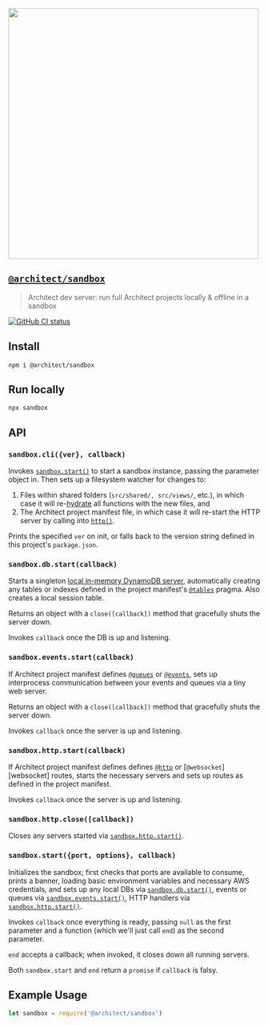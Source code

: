 [<img src="https://s3-us-west-2.amazonaws.com/arc.codes/architect-logo-500b@2x.png" width=500>](https://www.npmjs.com/package/@architect/sandbox)

## [`@architect/sandbox`](https://www.npmjs.com/package/@architect/sandbox)

> Architect dev server: run full Architect projects locally & offline in a sandbox

[![GitHub CI status](https://github.com/architect/sandbox/workflows/Node%20CI/badge.svg)](https://github.com/architect/sandbox/actions?query=workflow%3A%22Node+CI%22)
<!-- [![codecov](https://codecov.io/gh/architect/sandbox/branch/master/graph/badge.svg)](https://codecov.io/gh/architect/sandbox) -->

## Install

```
npm i @architect/sandbox
```

## Run locally

```
npx sandbox
```


## API

### `sandbox.cli({ver}, callback)`

Invokes [`sandbox.start()`][start] to start a sandbox instance, passing the parameter object in. Then sets up a filesystem watcher for changes to:

1. Files within shared folders (`src/shared/, src/views/`, etc.), in which case it will re-[hydrate][hydrate] all functions with the new files, and
2. The Architect project manifest file, in which case it will re-start the HTTP server by calling into [`http()`][http].

Prints the specified `ver` on init, or falls back to the version string defined in this project's `package.json`.


### `sandbox.db.start(callback)`

Starts a singleton [local in-memory DynamoDB server](https://www.npmjs.com/package/dynalite), automatically creating any tables or indexes defined in the project manifest's [`@tables`][tables] pragma. Also creates a local session table.

Returns an object with a `close([callback])` method that gracefully shuts the server down.

Invokes `callback` once the DB is up and listening.


### `sandbox.events.start(callback)`

If Architect project manifest defines [`@queues`][queues] or [`@events`][events], sets up interprocess communication between your events and queues via a tiny web server.

Returns an object with a `close([callback])` method that gracefully shuts the server down.

Invokes `callback` once the server is up and listening.


### `sandbox.http.start(callback)`

If Architect project manifest defines defines [`@http`][http] or [`@websocket`][websocket] routes, starts the necessary servers and sets up routes as defined in the project manifest.

Invokes `callback` once the server is up and listening.


### `sandbox.http.close([callback])`

Closes any servers started via [`sandbox.http.start()`][start].


### `sandbox.start({port, options}, callback)`

Initializes the sandbox; first checks that ports are available to consume, prints a banner, loading basic environment variables and necessary AWS credentials, and sets up any local DBs via [`sandbox.db.start()`][db], events or queues via [`sandbox.events.start()`][events-start], HTTP handlers via [`sandbox.http.start()`][http-start].

Invokes `callback` once everything is ready, passing `null` as the first parameter and a function (which we'll just call `end`) as the second parameter.

`end` accepts a callback; when invoked, it closes down all running servers.

Both `sandbox.start` and `end` return a `promise` if `callback` is falsy.


## Example Usage

```javascript
let sandbox = require('@architect/sandbox')
```

[npm]: https://www.npmjs.com/package/@architect/sandbox
[cli]: #sandboxcliver-callback
[db]: #sandboxdbstartcallback
[events-start]: #sandboxeventsstart
[http-start]: #sandboxhttpstartcallback
[http-close]: #sandboxhttpclosecallback
[start]: #sandboxstartport-options-callback
[hydrate]: https://www.npmjs.com/package/@architect/hydrate
[events]: https://arc.codes/reference/events
[http]: https://arc.codes/reference/http
[queues]: https://arc.codes/reference/queues
[tables]: https://arc.codes/reference/tables
[ws]: https://arc.codes/reference/ws
